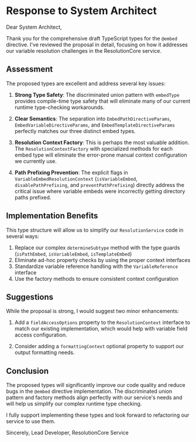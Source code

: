# Response to System Architect

Dear System Architect,

Thank you for the comprehensive draft TypeScript types for the `@embed` directive. I've reviewed the proposal in detail, focusing on how it addresses our variable resolution challenges in the ResolutionCore service.

## Assessment

The proposed types are excellent and address several key issues:

1. **Strong Type Safety**: The discriminated union pattern with `embedType` provides compile-time type safety that will eliminate many of our current runtime type-checking workarounds.

2. **Clear Semantics**: The separation into `EmbedPathDirectiveParams`, `EmbedVariableDirectiveParams`, and `EmbedTemplateDirectiveParams` perfectly matches our three distinct embed types.

3. **Resolution Context Factory**: This is perhaps the most valuable addition. The `ResolutionContextFactory` with specialized methods for each embed type will eliminate the error-prone manual context configuration we currently use.

4. **Path Prefixing Prevention**: The explicit flags in `VariableEmbedResolutionContext` (`isVariableEmbed`, `disablePathPrefixing`, and `preventPathPrefixing`) directly address the critical issue where variable embeds were incorrectly getting directory paths prefixed.

## Implementation Benefits

This type structure will allow us to simplify our `ResolutionService` code in several ways:

1. Replace our complex `determineSubtype` method with the type guards (`isPathEmbed`, `isVariableEmbed`, `isTemplateEmbed`)
2. Eliminate ad-hoc property checks by using the proper context interfaces
3. Standardize variable reference handling with the `VariableReference` interface
4. Use the factory methods to ensure consistent context configuration

## Suggestions

While the proposal is strong, I would suggest two minor enhancements:

1. Add a `fieldAccessOptions` property to the `ResolutionContext` interface to match our existing implementation, which would help with variable field access configuration.

2. Consider adding a `formattingContext` optional property to support our output formatting needs.

## Conclusion

The proposed types will significantly improve our code quality and reduce bugs in the `@embed` directive implementation. The discriminated union pattern and factory methods align perfectly with our service's needs and will help us simplify our complex runtime type checking.

I fully support implementing these types and look forward to refactoring our service to use them.

Sincerely,
Lead Developer, ResolutionCore Service